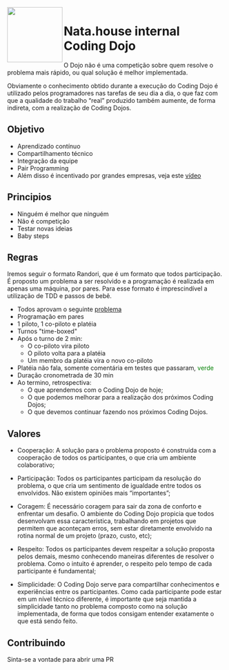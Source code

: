 <img src="https://avatars1.githubusercontent.com/u/35275557?v=4&s=200" width="128px" height="128px" align="left"/>

# Nata.house internal Coding Dojo

O Dojo não é uma competição sobre quem resolve o problema mais rápido, ou qual solução é melhor implementada.

Obviamente o conhecimento obtido durante a execução do Coding Dojo é utilizado pelos programadores nas tarefas de seu dia a dia, o que faz com que a qualidade do trabalho “real” produzido também aumente, de forma indireta, com a realização de Coding Dojos.

## Objetivo

- Aprendizado contínuo
- Compartilhamento técnico
- Integração da equipe
- Pair Programming
- Além disso é incentivado por grandes empresas, veja este [vídeo](https://youtu.be/RaNcCOBb3RI)

## Principios

- Ninguém é melhor que ninguém
- Não é competição
- Testar novas ideias
- Baby steps

## Regras

Iremos seguir o formato Randori, que é um formato que todos participação. É proposto um problema a ser resolvido e a programação é realizada em apenas uma máquina, por pares. Para esse formato é imprescindível a utilização de TDD e passos de bebê.

- Todos aprovam o seguinte [problema](http://dojopuzzles.com/problemas)
- Programação em pares
- 1 piloto, 1 co-piloto e platéia
- Turnos "time-boxed"
- Após o turno de 2 min:
    - O co-piloto vira piloto
    - O piloto volta para a platéia
    - Um membro da platéia vira o novo co-piloto
- Platéia não fala, somente comentária em testes que passaram, <span style="color: green">verde</span>
- Duração cronometrada de 30 min
- Ao termino, retrospectiva:
    - O que aprendemos com o Coding Dojo de hoje;
    - O que podemos melhorar para a realização dos próximos Coding Dojos;
    - O que devemos continuar fazendo nos próximos Coding Dojos.

## Valores

- Cooperação: A solução para o problema proposto é construída com a cooperação de todos os participantes, o que cria um ambiente colaborativo;

- Participação: Todos os participantes participam da resolução do problema, o que cria um sentimento de igualdade entre todos os envolvidos. Não existem opiniões mais “importantes”;

- Coragem: É necessário coragem para sair da zona de conforto e enfrentar um desafio. O ambiente do Coding Dojo propicia que todos desenvolvam essa característica, trabalhando em projetos que permitem que aconteçam erros, sem estar diretamente envolvido na rotina normal de um projeto (prazo, custo, etc);

- Respeito: Todos os participantes devem respeitar a solução proposta pelos demais, mesmo conhecendo maneiras diferentes de resolver o problema. Como o intuito é aprender, o respeito pelo tempo de cada participante é fundamental;

- Simplicidade: O Coding Dojo serve para compartilhar conhecimentos e experiências entre os participantes. Como cada participante pode estar em um nível técnico diferente, é importante que seja mantida a simplicidade tanto no problema composto como na solução implementada, de forma que todos consigam entender exatamente o que está sendo feito.

## Contribuindo

Sinta-se a vontade para abrir uma PR
